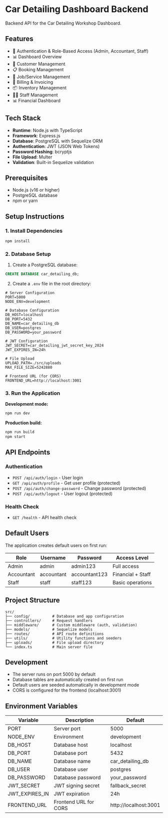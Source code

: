 # Car Detailing Dashboard Backend

Backend API for the Car Detailing Workshop Dashboard.

## Features

- 🔐 Authentication & Role-Based Access (Admin, Accountant, Staff)
- 📊 Dashboard Overview
- 👥 Customer Management
- 📋 Booking Management
- 💼 Job/Service Management
- 🧾 Billing & Invoicing
- 📦 Inventory Management
- 👨‍🔧 Staff Management
- 📊 Financial Dashboard

## Tech Stack

- **Runtime**: Node.js with TypeScript
- **Framework**: Express.js
- **Database**: PostgreSQL with Sequelize ORM
- **Authentication**: JWT (JSON Web Tokens)
- **Password Hashing**: bcryptjs
- **File Upload**: Multer
- **Validation**: Built-in Sequelize validation

## Prerequisites

- Node.js (v16 or higher)
- PostgreSQL database
- npm or yarn

## Setup Instructions

### 1. Install Dependencies

```bash
npm install
```

### 2. Database Setup

1. Create a PostgreSQL database:
```sql
CREATE DATABASE car_detailing_db;
```

2. Create a `.env` file in the root directory:
```env
# Server Configuration
PORT=5000
NODE_ENV=development

# Database Configuration
DB_HOST=localhost
DB_PORT=5432
DB_NAME=car_detailing_db
DB_USER=postgres
DB_PASSWORD=your_password

# JWT Configuration
JWT_SECRET=car_detailing_jwt_secret_key_2024
JWT_EXPIRES_IN=24h

# File Upload
UPLOAD_PATH=./src/uploads
MAX_FILE_SIZE=5242880

# Frontend URL (for CORS)
FRONTEND_URL=http://localhost:3001
```

### 3. Run the Application

**Development mode:**
```bash
npm run dev
```

**Production build:**
```bash
npm run build
npm start
```

## API Endpoints

### Authentication
- `POST /api/auth/login` - User login
- `GET /api/auth/profile` - Get user profile (protected)
- `POST /api/auth/change-password` - Change password (protected)
- `POST /api/auth/logout` - User logout (protected)

### Health Check
- `GET /health` - API health check

## Default Users

The application creates default users on first run:

| Role | Username | Password | Access Level |
|------|----------|----------|--------------|
| Admin | admin | admin123 | Full access |
| Accountant | accountant | accountant123 | Financial + Staff |
| Staff | staff | staff123 | Basic operations |

## Project Structure

```
src/
├── config/          # Database and app configuration
├── controllers/     # Request handlers
├── middleware/      # Custom middleware (auth, validation)
├── models/          # Sequelize models
├── routes/          # API route definitions
├── utils/           # Utility functions and seeders
├── uploads/         # File upload directory
└── index.ts         # Main server file
```

## Development

- The server runs on port 5000 by default
- Database tables are automatically created on first run
- Default users are seeded automatically in development mode
- CORS is configured for the frontend (localhost:3001)

## Environment Variables

| Variable | Description | Default |
|----------|-------------|---------|
| PORT | Server port | 5000 |
| NODE_ENV | Environment | development |
| DB_HOST | Database host | localhost |
| DB_PORT | Database port | 5432 |
| DB_NAME | Database name | car_detailing_db |
| DB_USER | Database user | postgres |
| DB_PASSWORD | Database password | your_password |
| JWT_SECRET | JWT signing secret | fallback_secret |
| JWT_EXPIRES_IN | JWT expiration | 24h |
| FRONTEND_URL | Frontend URL for CORS | http://localhost:3001 | 